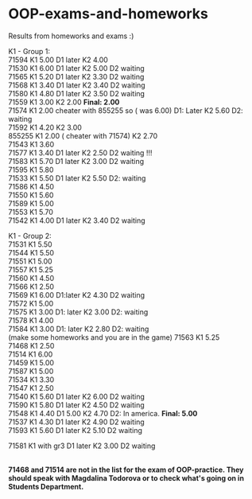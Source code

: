 # OOP-exams-and-homeworks
Results from homeworks and exams
:)</br>

K1 - Group 1: </br>
71594 K1 5.00 D1 later K2 4.00  </br>
71530 K1 6.00 D1 later K2 5.00 D2 waiting </br>
71565 K1 5.20 D1 later K2 3.30 D2 waiting </br>
71568 K1 3.40 D1 later K2 3.40 D2 waiting </br>
71580 K1 4.80 D1 later K2 3.50 D2 waiting</br>
71559 K1 3.00 K2 2.00  <strong> Final: 2.00</strong> </br>
71574 K1 2.00 cheater with 855255 so ( was 6.00) D1: Later  K2 5.60 D2: waiting  </br>
71592 K1 4.20 K2 3.00 </br>
855255 K1 2.00 ( cheater with 71574) K2 2.70 </br>
71543 K1 3.60 </br>
71577 K1 3.40 D1 later K2 2.50 D2 waiting !!! </br>
71583 K1 5.70 D1 later K2 3.00 D2 waiting</br>
71595 K1 5.80 </br>
71533 K1 5.50 D1 later K2 5.50 D2: waiting </br>
71586 K1 4.50 </br>
71550 K1 5.60 </br>
71589 K1 5.00 </br>
71553 K1 5.70 </br>
71542 K1 4.00 D1 later K2 3.40 D2 waiting </br>


K1 - Group 2: </br>
71531 K1 5.50 </br>
71544 K1 5.50 </br>
71551 K1 5.00 </br>
71557 K1 5.25 </br>
71560 K1 4.50 </br>
71566 K1 2.50 </br>
71569 K1 6.00 D1:later K2 4.30 D2 waiting</br>
71572 K1 5.00 </br>
71575 K1 3.00 D1: later K2 3.00 D2: waiting </br>
71578 K1 4.00 </br>
71584 K1 3.00 D1: later K2 2.80 D2: waiting </br> (make some homeworks and you are in the game)
71563 K1 5.25 </br>
71468 K1 2.50 </br>
71514 K1 6.00 </br>
71459 K1 5.00 </br>
71587 K1 5.00 </br> 
71534 K1 3.30 </br>
71547 K1 2.50 </br>
71540 K1 5.60 D1 later K2 6.00 D2 waiting</br>
71590 K1 5.80 D1 later K2 4.50 D2 waiting </br>
71548 K1 4.40 D1 5.00 K2 4.70 D2: In america. <strong>Final: 5.00</strong> </br>
71537 K1 4.30 D1 later K2 4.90 D2 waiting</br>
71593 K1 5.60 D1 later K2 5.10 D2 waiting </br>

71581 K1 with gr3 D1 later K2 3.00 D2 waiting
</br> </br>

<strong>
71468 and 71514 are not in the list for the exam of OOP-practice. They should speak with Magdalina Todorova or to check what's going on in Students Department.
</strong>
